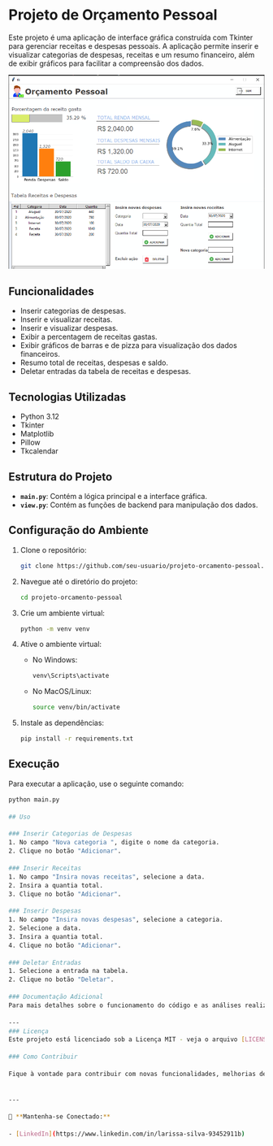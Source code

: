 # Projeto de Orçamento Pessoal

Este projeto é uma aplicação de interface gráfica construída com Tkinter para gerenciar receitas e despesas pessoais. A aplicação permite inserir e visualizar categorias de despesas, receitas e um resumo financeiro, além de exibir gráficos para facilitar a compreensão dos dados.

![Orçamento Pessoal](img/orcamento.png)

## Funcionalidades

- Inserir categorias de despesas.
- Inserir e visualizar receitas.
- Inserir e visualizar despesas.
- Exibir a percentagem de receitas gastas.
- Exibir gráficos de barras e de pizza para visualização dos dados financeiros.
- Resumo total de receitas, despesas e saldo.
- Deletar entradas da tabela de receitas e despesas.

## Tecnologias Utilizadas

- Python 3.12
- Tkinter
- Matplotlib
- Pillow
- Tkcalendar

## Estrutura do Projeto

- **`main.py`**: Contém a lógica principal e a interface gráfica.
- **`view.py`**: Contém as funções de backend para manipulação dos dados.

## Configuração do Ambiente

1. Clone o repositório:

    ```bash
    git clone https://github.com/seu-usuario/projeto-orcamento-pessoal.git
    ```

2. Navegue até o diretório do projeto:

    ```bash
    cd projeto-orcamento-pessoal
    ```

3. Crie um ambiente virtual:

    ```bash
    python -m venv venv
    ```

4. Ative o ambiente virtual:

    - No Windows:

        ```bash
        venv\Scripts\activate
        ```

    - No MacOS/Linux:

        ```bash
        source venv/bin/activate
        ```

5. Instale as dependências:

    ```bash
    pip install -r requirements.txt
    ```

## Execução

Para executar a aplicação, use o seguinte comando:

```bash
python main.py

## Uso

### Inserir Categorias de Despesas
1. No campo "Nova categoria ", digite o nome da categoria.
2. Clique no botão "Adicionar".

### Inserir Receitas
1. No campo "Insira novas receitas", selecione a data.
2. Insira a quantia total.
3. Clique no botão "Adicionar".

### Inserir Despesas
1. No campo "Insira novas despesas", selecione a categoria.
2. Selecione a data.
3. Insira a quantia total.
4. Clique no botão "Adicionar".

### Deletar Entradas
1. Selecione a entrada na tabela.
2. Clique no botão "Deletar".

### Documentação Adicional
Para mais detalhes sobre o funcionamento do código e as análises realizadas, consulte o arquivo (main.py)  e os scripts adicionais no diretório do projeto.

---
### Licença
Este projeto está licenciado sob a Licença MIT - veja o arquivo [LICENSE](LICENSE) para mais detalhes.

### Como Contribuir

Fique à vontade para contribuir com novas funcionalidades, melhorias de código ou correções de bugs. Sinta-se livre para abrir uma issue ou enviar um pull request.


---

🔗 **Mantenha-se Conectado:**

- [LinkedIn](https://www.linkedin.com/in/larissa-silva-93452911b)
